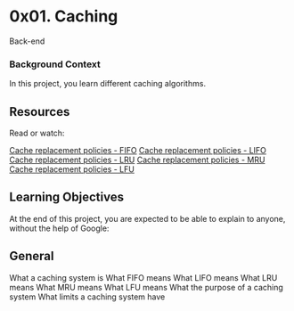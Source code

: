# 0x01. Caching
Back-end

### Background Context
In this project, you learn different caching algorithms.

## Resources
Read or watch:

[Cache replacement policies - FIFO](https://intranet.alxswe.com/rltoken/fjhr6EvFeF3mWwsPQXUKdQ)
[Cache replacement policies - LIFO](https://intranet.alxswe.com/rltoken/U44RQjXp8xBtsbNIyhHIyw)
[Cache replacement policies - LRU](https://intranet.alxswe.com/rltoken/gKerxvR4dnXQYkBX2ujZiQ)
[Cache replacement policies - MRU](https://intranet.alxswe.com/rltoken/Tmk4qEBZ7QTknvbpKabWfQ)
[Cache replacement policies - LFU](https://intranet.alxswe.com/rltoken/8PEJ8L34bxhL2y--BW5zGQ)

## Learning Objectives
At the end of this project, you are expected to be able to explain to anyone, without the help of Google:

## General
What a caching system is
What FIFO means
What LIFO means
What LRU means
What MRU means
What LFU means
What the purpose of a caching system
What limits a caching system have